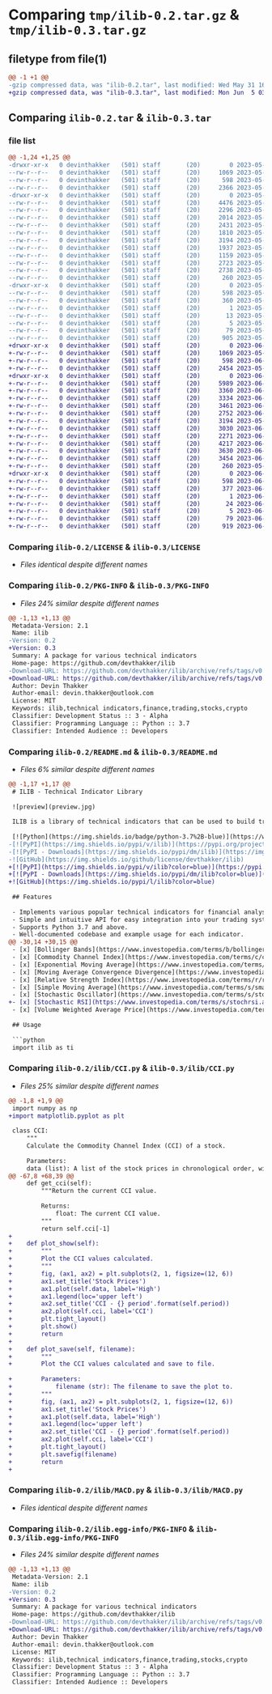 # Comparing `tmp/ilib-0.2.tar.gz` & `tmp/ilib-0.3.tar.gz`

## filetype from file(1)

```diff
@@ -1 +1 @@
-gzip compressed data, was "ilib-0.2.tar", last modified: Wed May 31 16:02:06 2023, max compression
+gzip compressed data, was "ilib-0.3.tar", last modified: Mon Jun  5 03:54:59 2023, max compression
```

## Comparing `ilib-0.2.tar` & `ilib-0.3.tar`

### file list

```diff
@@ -1,24 +1,25 @@
-drwxr-xr-x   0 devinthakker   (501) staff       (20)        0 2023-05-31 16:02:06.193215 ilib-0.2/
--rw-r--r--   0 devinthakker   (501) staff       (20)     1069 2023-05-30 17:52:43.000000 ilib-0.2/LICENSE
--rw-r--r--   0 devinthakker   (501) staff       (20)      598 2023-05-31 16:02:06.193326 ilib-0.2/PKG-INFO
--rw-r--r--   0 devinthakker   (501) staff       (20)     2366 2023-05-31 03:59:09.000000 ilib-0.2/README.md
-drwxr-xr-x   0 devinthakker   (501) staff       (20)        0 2023-05-31 16:02:06.192074 ilib-0.2/ilib/
--rw-r--r--   0 devinthakker   (501) staff       (20)     4476 2023-05-31 04:15:02.000000 ilib-0.2/ilib/ADX.py
--rw-r--r--   0 devinthakker   (501) staff       (20)     2296 2023-05-31 03:54:59.000000 ilib-0.2/ilib/ATR.py
--rw-r--r--   0 devinthakker   (501) staff       (20)     2014 2023-05-30 16:10:37.000000 ilib-0.2/ilib/BOLLINGERBANDS.py
--rw-r--r--   0 devinthakker   (501) staff       (20)     2431 2023-05-30 22:30:49.000000 ilib-0.2/ilib/CCI.py
--rw-r--r--   0 devinthakker   (501) staff       (20)     1810 2023-05-29 23:50:04.000000 ilib-0.2/ilib/EMA.py
--rw-r--r--   0 devinthakker   (501) staff       (20)     3194 2023-05-31 03:55:36.000000 ilib-0.2/ilib/MACD.py
--rw-r--r--   0 devinthakker   (501) staff       (20)     1937 2023-05-31 03:55:51.000000 ilib-0.2/ilib/RSI.py
--rw-r--r--   0 devinthakker   (501) staff       (20)     1159 2023-05-30 16:16:06.000000 ilib-0.2/ilib/SMA.py
--rw-r--r--   0 devinthakker   (501) staff       (20)     2723 2023-05-31 04:07:30.000000 ilib-0.2/ilib/STOCHOSCILLATOR.py
--rw-r--r--   0 devinthakker   (501) staff       (20)     2738 2023-05-31 04:10:04.000000 ilib-0.2/ilib/VWAP.py
--rw-r--r--   0 devinthakker   (501) staff       (20)      260 2023-05-31 04:00:43.000000 ilib-0.2/ilib/__init__.py
-drwxr-xr-x   0 devinthakker   (501) staff       (20)        0 2023-05-31 16:02:06.193067 ilib-0.2/ilib.egg-info/
--rw-r--r--   0 devinthakker   (501) staff       (20)      598 2023-05-31 16:02:06.000000 ilib-0.2/ilib.egg-info/PKG-INFO
--rw-r--r--   0 devinthakker   (501) staff       (20)      360 2023-05-31 16:02:06.000000 ilib-0.2/ilib.egg-info/SOURCES.txt
--rw-r--r--   0 devinthakker   (501) staff       (20)        1 2023-05-31 16:02:06.000000 ilib-0.2/ilib.egg-info/dependency_links.txt
--rw-r--r--   0 devinthakker   (501) staff       (20)       13 2023-05-31 16:02:06.000000 ilib-0.2/ilib.egg-info/requires.txt
--rw-r--r--   0 devinthakker   (501) staff       (20)        5 2023-05-31 16:02:06.000000 ilib-0.2/ilib.egg-info/top_level.txt
--rw-r--r--   0 devinthakker   (501) staff       (20)       79 2023-05-31 16:02:06.193841 ilib-0.2/setup.cfg
--rw-r--r--   0 devinthakker   (501) staff       (20)      905 2023-05-31 16:00:21.000000 ilib-0.2/setup.py
+drwxr-xr-x   0 devinthakker   (501) staff       (20)        0 2023-06-05 03:54:59.350358 ilib-0.3/
+-rw-r--r--   0 devinthakker   (501) staff       (20)     1069 2023-05-30 17:52:43.000000 ilib-0.3/LICENSE
+-rw-r--r--   0 devinthakker   (501) staff       (20)      598 2023-06-05 03:54:59.350468 ilib-0.3/PKG-INFO
+-rw-r--r--   0 devinthakker   (501) staff       (20)     2454 2023-05-31 18:07:31.000000 ilib-0.3/README.md
+drwxr-xr-x   0 devinthakker   (501) staff       (20)        0 2023-06-05 03:54:59.349080 ilib-0.3/ilib/
+-rw-r--r--   0 devinthakker   (501) staff       (20)     5989 2023-06-05 03:41:39.000000 ilib-0.3/ilib/ADX.py
+-rw-r--r--   0 devinthakker   (501) staff       (20)     3360 2023-06-04 23:51:32.000000 ilib-0.3/ilib/ATR.py
+-rw-r--r--   0 devinthakker   (501) staff       (20)     3334 2023-06-03 22:50:35.000000 ilib-0.3/ilib/BOLLINGERBANDS.py
+-rw-r--r--   0 devinthakker   (501) staff       (20)     3461 2023-06-05 03:19:37.000000 ilib-0.3/ilib/CCI.py
+-rw-r--r--   0 devinthakker   (501) staff       (20)     2752 2023-06-05 00:00:34.000000 ilib-0.3/ilib/EMA.py
+-rw-r--r--   0 devinthakker   (501) staff       (20)     3194 2023-05-31 03:55:36.000000 ilib-0.3/ilib/MACD.py
+-rw-r--r--   0 devinthakker   (501) staff       (20)     3030 2023-06-01 23:03:18.000000 ilib-0.3/ilib/RSI.py
+-rw-r--r--   0 devinthakker   (501) staff       (20)     2271 2023-06-01 23:05:22.000000 ilib-0.3/ilib/SMA.py
+-rw-r--r--   0 devinthakker   (501) staff       (20)     4217 2023-06-05 03:52:21.000000 ilib-0.3/ilib/STOCHOSCILLATOR.py
+-rw-r--r--   0 devinthakker   (501) staff       (20)     3630 2023-06-05 03:40:39.000000 ilib-0.3/ilib/STOCHRSI.py
+-rw-r--r--   0 devinthakker   (501) staff       (20)     3454 2023-06-05 03:41:04.000000 ilib-0.3/ilib/VWAP.py
+-rw-r--r--   0 devinthakker   (501) staff       (20)      260 2023-05-31 04:00:43.000000 ilib-0.3/ilib/__init__.py
+drwxr-xr-x   0 devinthakker   (501) staff       (20)        0 2023-06-05 03:54:59.350195 ilib-0.3/ilib.egg-info/
+-rw-r--r--   0 devinthakker   (501) staff       (20)      598 2023-06-05 03:54:59.000000 ilib-0.3/ilib.egg-info/PKG-INFO
+-rw-r--r--   0 devinthakker   (501) staff       (20)      377 2023-06-05 03:54:59.000000 ilib-0.3/ilib.egg-info/SOURCES.txt
+-rw-r--r--   0 devinthakker   (501) staff       (20)        1 2023-06-05 03:54:59.000000 ilib-0.3/ilib.egg-info/dependency_links.txt
+-rw-r--r--   0 devinthakker   (501) staff       (20)       24 2023-06-05 03:54:59.000000 ilib-0.3/ilib.egg-info/requires.txt
+-rw-r--r--   0 devinthakker   (501) staff       (20)        5 2023-06-05 03:54:59.000000 ilib-0.3/ilib.egg-info/top_level.txt
+-rw-r--r--   0 devinthakker   (501) staff       (20)       79 2023-06-05 03:54:59.350997 ilib-0.3/setup.cfg
+-rw-r--r--   0 devinthakker   (501) staff       (20)      919 2023-06-05 03:54:07.000000 ilib-0.3/setup.py
```

### Comparing `ilib-0.2/LICENSE` & `ilib-0.3/LICENSE`

 * *Files identical despite different names*

### Comparing `ilib-0.2/PKG-INFO` & `ilib-0.3/PKG-INFO`

 * *Files 24% similar despite different names*

```diff
@@ -1,13 +1,13 @@
 Metadata-Version: 2.1
 Name: ilib
-Version: 0.2
+Version: 0.3
 Summary: A package for various technical indicators
 Home-page: https://github.com/devthakker/ilib
-Download-URL: https://github.com/devthakker/ilib/archive/refs/tags/v0.2.tar.gz
+Download-URL: https://github.com/devthakker/ilib/archive/refs/tags/v0.3.tar.gz
 Author: Devin Thakker
 Author-email: devin.thakker@outlook.com
 License: MIT
 Keywords: ilib,technical indicators,finance,trading,stocks,crypto
 Classifier: Development Status :: 3 - Alpha
 Classifier: Programming Language :: Python :: 3.7
 Classifier: Intended Audience :: Developers
```

### Comparing `ilib-0.2/README.md` & `ilib-0.3/README.md`

 * *Files 6% similar despite different names*

```diff
@@ -1,17 +1,17 @@
 # ILIB - Technical Indicator Library
 
 ![preview](preview.jpg)
 
 ILIB is a library of technical indicators that can be used to build trading strategies. It is written in Python and uses the [Pandas](https://pandas.pydata.org/docs/) and [Numpy](https://numpy.org/doc/stable/) library for data manipulation and [Matplotlib](https://matplotlib.org/) for charting.
 
 [![Python](https://img.shields.io/badge/python-3.7%2B-blue)](https://www.python.org/downloads/release/python-370/)
-[![PyPI](https://img.shields.io/pypi/v/ilib)](https://pypi.org/project/ilib/)
-[![PyPI - Downloads](https://img.shields.io/pypi/dm/ilib)](https://img.shields.io/github/downloads/devthakker/ilib/total.svg)
-![GitHub](https://img.shields.io/github/license/devthakker/ilib)
+[![PyPI](https://img.shields.io/pypi/v/ilib?color=blue)](https://pypi.org/project/ilib/)
+[![PyPI - Downloads](https://img.shields.io/pypi/dm/ilib?color=blue)](https://img.shields.io/github/downloads/devthakker/ilib/total.svg)
+![GitHub](https://img.shields.io/pypi/l/ilib?color=blue)
 
 ## Features
 
 - Implements various popular technical indicators for financial analysis.
 - Simple and intuitive API for easy integration into your trading systems.
 - Supports Python 3.7 and above.
 - Well-documented codebase and example usage for each indicator.
@@ -30,14 +30,15 @@
 - [x] [Bollinger Bands](https://www.investopedia.com/terms/b/bollingerbands.asp)
 - [x] [Commodity Channel Index](https://www.investopedia.com/terms/c/commoditychannelindex.asp)
 - [x] [Exponential Moving Average](https://www.investopedia.com/terms/e/ema.asp)
 - [x] [Moving Average Convergence Divergence](https://www.investopedia.com/terms/m/macd.asp)
 - [x] [Relative Strength Index](https://www.investopedia.com/terms/r/rsi.asp)
 - [x] [Simple Moving Average](https://www.investopedia.com/terms/s/sma.asp)
 - [x] [Stochastic Oscillator](https://www.investopedia.com/terms/s/stochasticoscillator.asp)
+- [x] [Stochastic RSI](https://www.investopedia.com/terms/s/stochrsi.asp)
 - [x] [Volume Weighted Average Price](https://www.investopedia.com/terms/v/vwap.asp)
 
 ## Usage
 
 ```python
 import ilib as ti
```

### Comparing `ilib-0.2/ilib/CCI.py` & `ilib-0.3/ilib/CCI.py`

 * *Files 25% similar despite different names*

```diff
@@ -1,8 +1,9 @@
 import numpy as np
+import matplotlib.pyplot as plt
 
 class CCI:
     """
     Calculate the Commodity Channel Index (CCI) of a stock.
     
     Parameters:
     data (list): A list of the stock prices in chronological order, with the most recent price last.
@@ -67,8 +68,39 @@
     def get_cci(self):
         """Return the current CCI value.
 
         Returns:
             float: The current CCI value.
         """
         return self.cci[-1]
+    
+    def plot_show(self):
+        """
+        Plot the CCI values calculated.
+        """
+        fig, (ax1, ax2) = plt.subplots(2, 1, figsize=(12, 6))
+        ax1.set_title('Stock Prices')
+        ax1.plot(self.data, label='High')
+        ax1.legend(loc='upper left')
+        ax2.set_title('CCI - {} period'.format(self.period))
+        ax2.plot(self.cci, label='CCI')
+        plt.tight_layout()
+        plt.show()
+        return
+    
+    def plot_save(self, filename):
+        """
+        Plot the CCI values calculated and save to file.
         
+        Parameters:
+            filename (str): The filename to save the plot to.
+        """
+        fig, (ax1, ax2) = plt.subplots(2, 1, figsize=(12, 6))
+        ax1.set_title('Stock Prices')
+        ax1.plot(self.data, label='High')
+        ax1.legend(loc='upper left')
+        ax2.set_title('CCI - {} period'.format(self.period))
+        ax2.plot(self.cci, label='CCI')
+        plt.tight_layout()
+        plt.savefig(filename)
+        return
+
```

### Comparing `ilib-0.2/ilib/MACD.py` & `ilib-0.3/ilib/MACD.py`

 * *Files identical despite different names*

### Comparing `ilib-0.2/ilib.egg-info/PKG-INFO` & `ilib-0.3/ilib.egg-info/PKG-INFO`

 * *Files 24% similar despite different names*

```diff
@@ -1,13 +1,13 @@
 Metadata-Version: 2.1
 Name: ilib
-Version: 0.2
+Version: 0.3
 Summary: A package for various technical indicators
 Home-page: https://github.com/devthakker/ilib
-Download-URL: https://github.com/devthakker/ilib/archive/refs/tags/v0.2.tar.gz
+Download-URL: https://github.com/devthakker/ilib/archive/refs/tags/v0.3.tar.gz
 Author: Devin Thakker
 Author-email: devin.thakker@outlook.com
 License: MIT
 Keywords: ilib,technical indicators,finance,trading,stocks,crypto
 Classifier: Development Status :: 3 - Alpha
 Classifier: Programming Language :: Python :: 3.7
 Classifier: Intended Audience :: Developers
```

